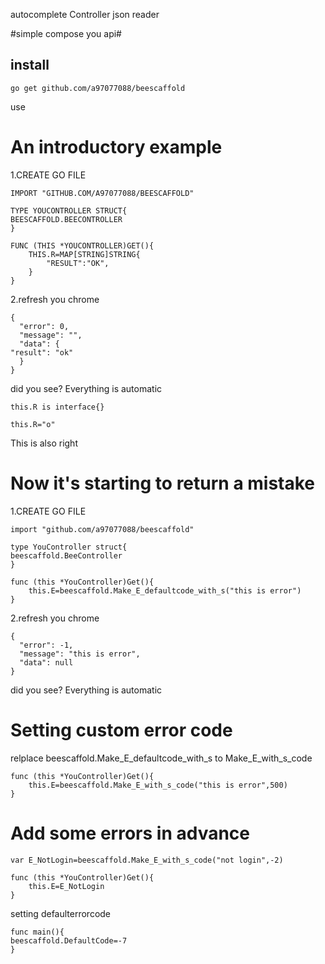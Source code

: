 autocomplete Controller json reader

#simple compose you api#

## install ##

    go get github.com/a97077088/beescaffold



use

# An introductory example #


1.CREATE GO FILE  

    IMPORT "GITHUB.COM/A97077088/BEESCAFFOLD"
    
    TYPE YOUCONTROLLER STRUCT{
    BEESCAFFOLD.BEECONTROLLER
    }
    
    FUNC (THIS *YOUCONTROLLER)GET(){
       	THIS.R=MAP[STRING]STRING{
    		"RESULT":"OK",
    	}
    }
    
2.refresh you chrome

    {
      "error": 0,
      "message": "",
      "data": {
    "result": "ok"
      }
    }
    
did you see? Everything is automatic 

    this.R is interface{}
    
    this.R="o" 
    
This is also right


# Now it's starting to return a mistake #

1.CREATE GO FILE  

    import "github.com/a97077088/beescaffold"
    
    type YouController struct{
    beescaffold.BeeController
    }
    
    func (this *YouController)Get(){
       	this.E=beescaffold.Make_E_defaultcode_with_s("this is error")
    }

2.refresh you chrome
    
    {
      "error": -1,
      "message": "this is error",
      "data": null
    }

did you see? Everything is automatic 


# **Setting custom error code** #

relplace beescaffold.Make_E_defaultcode_with_s to Make_E_with_s_code

    func (this *YouController)Get(){
       	this.E=beescaffold.Make_E_with_s_code("this is error",500)
    }
    

# Add some errors in advance #

    var E_NotLogin=beescaffold.Make_E_with_s_code("not login",-2)
    
    func (this *YouController)Get(){
       	this.E=E_NotLogin
    }
    


setting defaulterrorcode 

    
    func main(){
    beescaffold.DefaultCode=-7
    }
    
    

